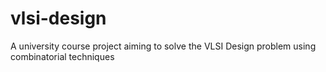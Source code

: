 # vlsi-design
A university course project aiming to solve the VLSI Design problem using combinatorial techniques
